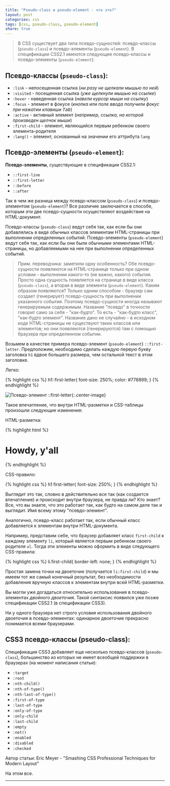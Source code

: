 ```yaml
---
title: "Pseudo-class и pseudo-element - что это?"
layout: post
categories: css
tags: [css, pseudo-class, pseudo-element]
share: true
---
```


> В CSS существует два типа псевдо-сущностей: псевдо-классы (`pseudo-class`) и псевдо-элементы (`pseudo-element`). В спецификации CSS2.1 имеются следующие псевдо-классы и псевдо-элементы (`pseudo-element`):

## Псевдо-классы (`pseudo-class`):

  * `:link` - непосещенная ссылка (*ни разу не щелкали мышью по ней*)
  * `:visited` - посещенная ссылка (*уже щелкнули мышью на ссылке*)
  * `:hover` - наведенная ссылка (*навели курсор мыши на ссылку*)
  * `:focus` - элемент в фокусе (*кнопка или поле ввода получили фокус при нажатии клавиши <kbd>Tab</kbd>*)
  * `:active` - активный элемент (*например, ссылка, на которой произведен щелчок мыши*)
  * `:first-child` - элемент, являющийся первым ребенком своего элемента-родителя
  * `:lang()` - элемент, основанный на значении его аттрибута `lang`

## Псевдо-элементы (`pseudo-element`):

**Псевдо-элементы**, существующие в спецификации CSS2.1:

  * `::first-line`
  * `::first-letter`
  * `::before`
  * `::after`

Так в чем же разница между псевдо-классом (`pseudo-class`) и псевдо-элементом (`pseudo-element`)? Все различие заключается в способе, которым эти две псевдо-сущности осуществляют воздействие на HTML-документ.

Псевдо-классы (`pseudo-class`) ведут себя так, как если бы они добавлялись в виде обычных классов элементам HTML-страницы при выполнении определенных событий. Псевдо-элементы (`pseudo-element`) ведут себя так, как если бы они были обычными элементами HTML-страницы, но добавляемыми на нее при выполнении определенных событий.

> Прим. переводчика: заметили одну особенность? Обе псевдо-сущности появляются на HTML-странице только при одном условии - выполнении какого-то (не важно, какого) события. Просто одна сущность появляется на странице в виде класса (`pseudo-class`), а вторая в виде элемента (`pseudo-element`). Каким образом появляются? Только одним способом - браузер сам создает (генерирует) псевдо-сущность при выполнении указанного события. Поэтому псевдо-сущности иногда называют генерируемым содержимым. Название "псевдо" в точности говорит само за себя - "как-будто". То есть - "как-будто класс", "как-будто элемент". Название дано не случайно - в исходном коде HTML-страницы не существуют таких классов или элементов; но они появляются (генерируются) там с помощью браузера при определенном событии.

Возьмем в качестве примера псевдо-элемент (`pseudo-element`) `::first-letter`. Предположим, необходимо сделать каждую первую букву заголовка `h1` вдвое большего размера, чем остальной текст в этом заголовке.

Легко:

{% highlight css %}
h1::first-letter{
  font-size: 250%;
  color: #778899;
}
{% endhighlight %}

![Псевдо-элемент ::first-letter]({{site.url}}/images/uploads/2014/02/first-letter.jpg){:.center-image}

Такое впечатление, что внутри HTML-разметки и CSS-таблицы произошли следующие изменения:

HTML-разметка:

{% highlight html %}
<h1>
  <first-letter>H</first-letter>owdy, y'all
</h1>
{% endhighlight %}

CSS-правило:

{% highlight css %}
h1 first-letter{
  font-size: 250%;
}
{% endhighlight %}

Выглядит это так, словно в действительно все так (как создается впечатление) и происходит внутри браузера, не правда ли? Кто знает? Все, что вы знаете, что это работает так, как будто на самом деле так и выглядит. Имя всему этому "псевдо-элемент".

Аналогично, псевдо-класс работает так, если обычный класс добавляется к элементам внутри HTML-документа.

Например, представим себе, что браузер добавляет класс `first-child` к каждому элементу `li`, который является первым ребенком своего родителя `ul`. Тогда эти элеиенты можно оформить в виде следующего CSS-правила:

{% highlight css %}
li.first-child{
  border-left: none;
}
{% endhighlight %}

Простая замена точки на двоеточие (получается `li:first-child`) и мы имеем тот же самый конечный результат, без необходимости добавления вручную классов к элементам внутри всей HTML-разметки.

Вы могли уже догадаться относительно использования в псевдо-элементах *двойного двоеточия*. Такой синтаксис появился уже позже спецификации CSS2.1 (в спецификации CSS3).

Ни у одного браузера нет строго условия использования двойного двоеточия в псевдо-элементах: одинарное двоеточие прекрасно понимается всеми браузерами.

## CSS3 псевдо-классы (pseudo-class):

Спецификация CSS3 добавляет еще несколько псевдо-классов (`pseudo-class`), большинство из которых не имеет всеобщей поддержки в браузерах (на момент написания статьи):

  * `:target`
  * `:root`
  * `:nth-child()`
  * `:nth-of-type()`
  * `:nth-last-of-type()`
  * `:first-of-type`
  * `:last-of-type`
  * `:only-of-type`
  * `:only-child`
  * `:last-child`
  * `:empty`
  * `:not()`
  * `:enabled`
  * `:disabled`
  * `:checked`

Автор статьи: Eric Meyer - "Smashing CSS Professional Techniques for Modern Layout"

На этом все.

---
